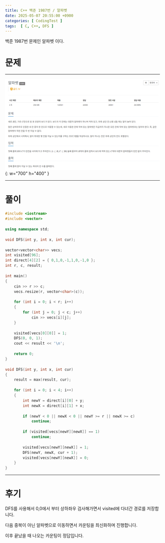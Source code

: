```yaml
---
title: C++ 백준 1987번 / 알파벳
date: 2025-05-07 20:55:00 +0900
categories: [ CodingTest ]  
tags:  [ C, C++, DFS ]
---
```


백준 1987번 문제인 알파벳 이다.

# 문제   
---------------------------------------

![Desktop View](/assets/img/알파벳.png){: w="700" h="400" }

---------------------------------------

# 풀이

```c++
#include <iostream>
#include <vector>

using namespace std;

void DFS(int y, int x, int cur);

vector<vector<char>> vecs;
int visited[96];
int direct[4][2] = { 0,1,0,-1,1,0,-1,0 };
int r, c, result;

int main()
{
    cin >> r >> c;
    vecs.resize(r, vector<char>(c));
    
    for (int i = 0; i < r; i++)
    {
        for (int j = 0; j < c; j++)
            cin >> vecs[i][j];
    }
    
    visited[vecs[0][0]] = 1;
    DFS(0, 0, 1);
    cout << result << '\n';
    
    return 0;
}

void DFS(int y, int x, int cur)
{
    result = max(result, cur);
    
    for (int i = 0; i < 4; i++)
    {
        int newY = direct[i][0] + y;
        int newX = direct[i][1] + x;
        
        if (newY < 0 || newX < 0 || newY >= r || newX >= c)
            continue;
        
        if (visited[vecs[newY][newX]] == 1)
            continue;
        
        visited[vecs[newY][newX]] = 1;
        DFS(newY, newX, cur + 1);
        visited[vecs[newY][newX]] = 0;
    }
}
```
---------------------------------------

# 후기

DFS를 사용해서 0,0에서 부터 상하좌우 검사해가면서 visited에 다녀간 경로를 저장합니다.

다음 중복이 아닌 알파벳으로 이동하면서 카운팅을 최신화하며 진행합니다.

이후 끝났을 때 나오는 카운팅이 정답입니다.

